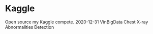 # Kaggle
Open source my Kaggle compete.
2020-12-31    VinBigData Chest X-ray Abnormalities Detection
